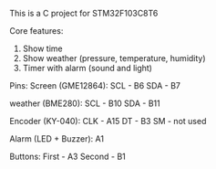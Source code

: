 This is a C project for STM32F103C8T6

Core features:
1. Show time
2. Show weather (pressure, temperature, humidity)
3. Timer with alarm (sound and light)

Pins:
Screen (GME12864):
SCL - B6
SDA - B7

weather (BME280):
SCL - B10
SDA - B11

Encoder (KY-040):
CLK - A15
DT - B3
SM - not used

Alarm (LED + Buzzer):
A1 

Buttons:
First - A3
Second - B1
